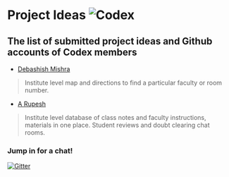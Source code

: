 # Project Ideas ![Codex](https://img.shields.io/badge/codex-2.0-blue.svg)
## The list of submitted project ideas and Github accounts of Codex members


* [Debashish Mishra](https://github.com/Zanark)

>Institute level map and directions to find a particular faculty or room number. 

* [A Rupesh](https://github.com/rupesh1310)

>Institute level database of class notes and faculty instructions, materials in one place. Student reviews and doubt clearing chat rooms.

### Jump in for a chat!

[![Gitter](https://img.shields.io/gitter/room/codexiter/Lobby.svg)](https://gitter.im/codexiter/Lobby?utm_source=badge&utm_medium=badge&utm_campaign=pr-badge&utm_content=badge)
